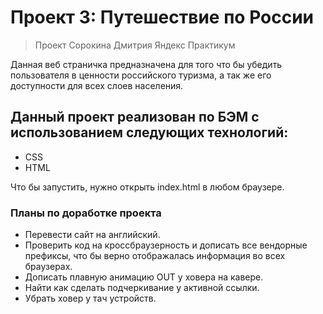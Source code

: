 # Проект 3: Путешествие по России

> Проект Сорокина Дмитрия Яндекс Практикум

Данная веб страничка предназначена для того что бы убедить пользователя в ценности российского туризма, а так же его доступности для всех слоев населения.

## Данный проект реализован по БЭМ с использованием следующих технологий:

* CSS
* HTML

Что бы запустить, нужно открыть index.html в любом браузере.

### Планы по доработке проекта

* Перевести сайт на английский.
* Проверить код на кроссбраузерность и дописать все вендорные префиксы, что бы верно отображалась информация во всех браузерах.
* Дописать плавную анимацию OUT у ховера на кавере.
* Найти как сделать подчеркивание у активной ссылки.
* Убрать ховер у тач устройств.
